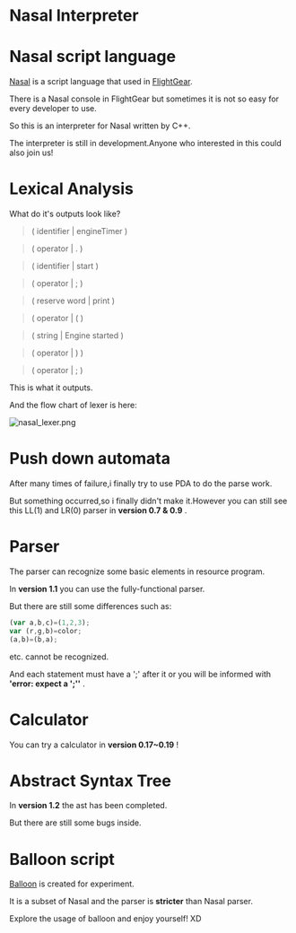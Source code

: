 # Nasal Interpreter

# Nasal script language

[Nasal](http://wiki.flightgear.org/Nasal_scripting_language) is a script language that used in [FlightGear](https://www.flightgear.org/).

There is a Nasal console in FlightGear but sometimes it is not so easy for every developer to use.

So this is an interpreter for Nasal written by C++.

The interpreter is still in development.Anyone who interested in this could also join us!
  
# Lexical Analysis
  
What do it's outputs look like?
  
> ( identifier   | engineTimer )

> ( operator     | . )

> ( identifier   | start )

> ( operator     | ; )

> ( reserve word | print )

> ( operator     | ( )

> ( string       | Engine started )

> ( operator     | ) )

> ( operator     | ; )

This is what it outputs.

And the flow chart of lexer is here:

![nasal_lexer.png](https://github.com/ValKmjolnir/Nasal-Interpreter/tree/master/pic/nasal_lexer.png)

# Push down automata

After many times of failure,i finally try to use PDA to do the parse work.

But something occurred,so i finally didn't make it.However you can still see this LL(1) and LR(0) parser in __version 0.7 & 0.9__ .

# Parser

The parser can recognize some basic elements in resource program.

In __version 1.1__ you can use the fully-functional parser.

But there are still some differences such as:

```javascript
(var a,b,c)=(1,2,3);
var (r,g,b)=color;
(a,b)=(b,a);
```

etc. cannot be recognized.

And each statement must have a ';' after it or you will be informed with __'error: expect a ';''__ .

# Calculator

You can try a calculator in __version 0.17~0.19__ !

# Abstract Syntax Tree

In __version 1.2__ the ast has been completed.

But there are still some bugs inside.

# Balloon script

[Balloon](https://github.com/ValKmjolnir/Balloon-script) is created for experiment.

It is a subset of Nasal and the parser is __stricter__ than Nasal parser.

Explore the usage of balloon and enjoy yourself! XD
